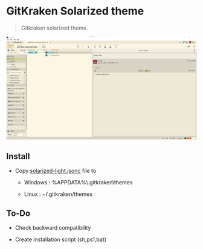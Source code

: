 # GitKraken Solarized theme

> Gitkraken solarized theme.

![ScreenShot](https://raw.githubusercontent.com/shblue21/gitkraken-solarized-theme/main/gitkraken-solarized-theme.png)

## Install

- Copy [solarized-light.jsonc](https://raw.githubusercontent.com/shblue21/gitkraken-solarized-theme/main/solarized-light.jsonc) file to
  
  - Windows : %APPDATA%\\.gitkraken\themes
  
  - Linux : ~/.gitkraken/themes 



## To-Do


- Check backward compatibility

- Create installation script (sh,ps1,bat)
  
  
